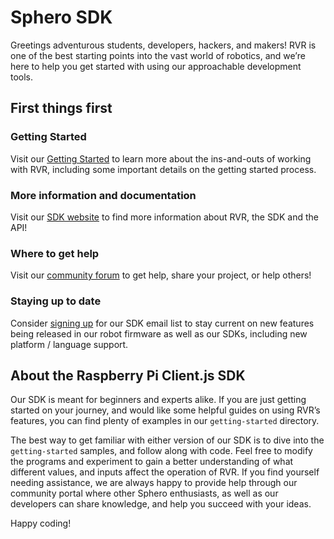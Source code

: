 # Sphero SDK

Greetings adventurous students, developers, hackers, and makers!  RVR is one of the best starting points into the vast world of robotics, and we’re here to help you get started with using our approachable development tools.

## First things first

### Getting Started

Visit our [Getting Started](https://sdk.sphero.com/getting_started) to learn more about the ins-and-outs of working with RVR, including some important details on the getting started process.

### More information and documentation

Visit our [SDK website](https://sdk.sphero.com) to find more information about RVR, the SDK and the API!

### Where to get help

Visit our [community forum](https://community.sphero.com/c/advanced-programming) to get help, share your project, or help others!

### Staying up to date

Consider [signing up](https://sdk.sphero.com/sign-up) for our SDK email list to stay current on new features being released in our robot firmware as well as our SDKs, including new platform / language support.  

## About the Raspberry Pi Client.js SDK

Our SDK is meant for beginners and experts alike. If you are just getting started on your journey, and would like some helpful guides on using RVR’s features, you can find plenty of examples in our `getting-started` directory.

The best way to get familiar with either version of our SDK is to dive into the `getting-started` samples, and follow along with code.  Feel free to modify the programs and experiment to gain a better understanding of what different values, and inputs affect the operation of RVR.  If you find yourself needing assistance, we are always happy to provide help through our community portal where other Sphero enthusiasts, as well as our developers can share knowledge, and help you succeed with your ideas.

Happy coding!
